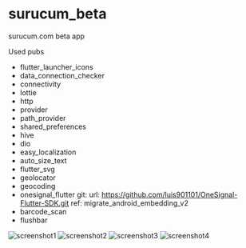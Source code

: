 # surucum_beta

surucum.com beta app

Used pubs

 - flutter_launcher_icons
 - data_connection_checker
 - connectivity
 - lottie
 - http
 - provider
 - path_provider
 - shared_preferences
 - hive
 - dio
 - easy_localization
 - auto_size_text
 - flutter_svg
 - geolocator
 - geocoding
 - onesignal_flutter
    git:
      url: https://github.com/luis901101/OneSignal-Flutter-SDK.git
      ref: migrate_android_embedding_v2
 - barcode_scan
 - flushbar


![screenshot1](https://github.com/hakankoralturk/flutter-surucum-v1-app/assets/6048097/149f2326-e103-4e6b-9f98-33929cc4938e)
![screenshot2](https://github.com/hakankoralturk/flutter-surucum-v1-app/assets/6048097/ef399451-d990-45a0-a910-2046c1efe24b)
![screenshot3](https://github.com/hakankoralturk/flutter-surucum-v1-app/assets/6048097/32976645-28de-424b-a708-6d85ce17ff7e)
![screenshot4](https://github.com/hakankoralturk/flutter-surucum-v1-app/assets/6048097/514febee-54e7-4aac-b58e-ec76e4294a07)
